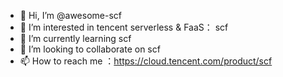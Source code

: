 - 👋 Hi, I’m @awesome-scf
- 👀 I’m interested in tencent serverless & FaaS： scf 
- 🌱 I’m currently learning scf
- 💞️ I’m looking to collaborate on scf
- 📫 How to reach me ：https://cloud.tencent.com/product/scf

<!---
awesome-scf/awesome-scf is a ✨ special ✨ repository because its `README.md` (this file) appears on your GitHub profile.
You can click the Preview link to take a look at your changes.
--->
